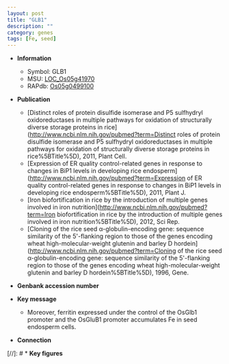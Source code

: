 ```yaml
---
layout: post
title: "GLB1"
description: ""
category: genes
tags: [Fe, seed]
---
```


* **Information**  
    + Symbol: GLB1  
    + MSU: [LOC_Os05g41970](http://rice.uga.edu/cgi-bin/ORF_infopage.cgi?orf=LOC_Os05g41970)  
    + RAPdb: [Os05g0499100](http://rapdb.dna.affrc.go.jp/viewer/gbrowse_details/irgsp1?name=Os05g0499100)  

* **Publication**  
    + [Distinct roles of protein disulfide isomerase and P5 sulfhydryl oxidoreductases in multiple pathways for oxidation of structurally diverse storage proteins in rice](http://www.ncbi.nlm.nih.gov/pubmed?term=Distinct roles of protein disulfide isomerase and P5 sulfhydryl oxidoreductases in multiple pathways for oxidation of structurally diverse storage proteins in rice%5BTitle%5D), 2011, Plant Cell.
    + [Expression of ER quality control-related genes in response to changes in BiP1 levels in developing rice endosperm](http://www.ncbi.nlm.nih.gov/pubmed?term=Expression of ER quality control-related genes in response to changes in BiP1 levels in developing rice endosperm%5BTitle%5D), 2011, Plant J.
    + [Iron biofortification in rice by the introduction of multiple genes involved in iron nutrition](http://www.ncbi.nlm.nih.gov/pubmed?term=Iron biofortification in rice by the introduction of multiple genes involved in iron nutrition%5BTitle%5D), 2012, Sci Rep.
    + [Cloning of the rice seed α-globulin-encoding gene: sequence similarity of the 5'-flanking region to those of the genes encoding wheat high-molecular-weight glutenin and barley D hordein](http://www.ncbi.nlm.nih.gov/pubmed?term=Cloning of the rice seed α-globulin-encoding gene: sequence similarity of the 5'-flanking region to those of the genes encoding wheat high-molecular-weight glutenin and barley D hordein%5BTitle%5D), 1996, Gene.

* **Genbank accession number**  

* **Key message**  
    + Moreover, ferritin expressed under the control of the OsGlb1 promoter and the OsGluB1 promoter accumulates Fe in seed endosperm cells.

* **Connection**  

[//]: # * **Key figures**  


